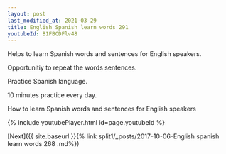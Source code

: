 ```yaml
---
layout: post
last_modified_at: 2021-03-29
title: English Spanish learn words 291 
youtubeId: B1FBCDFlv48
---
```

 
 
Helps to learn Spanish words and sentences for English speakers.

Opportunitiy to repeat the words sentences. 

Practice Spanish language. 
 
10 minutes practice every day. 
 
How to learn Spanish words and sentences for English speakers 
 
{% include youtubePlayer.html id=page.youtubeId %}
 
 
[Next]({{ site.baseurl }}{% link  split1/_posts/2017-10-06-English spanish learn words 268 .md%})
 
